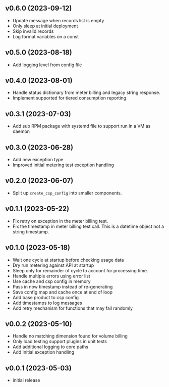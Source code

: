 v0.6.0 (2023-09-12)
-------------------

- Update message when records list is empty
- Only sleep at initial deployment
- Skip invalid records
- Log format variables on a const

v0.5.0 (2023-08-18)
-------------------

- Add logging level from config file

v0.4.0 (2023-08-01)
-------------------

- Handle status dictionary from meter billing and legacy string response.
- Implement supported for tiered consumption reporting.

v0.3.1 (2023-07-03)
-------------------

- Add sub RPM package with systemd file to support run in a VM as daemon

v0.3.0 (2023-06-28)
-------------------

- Add new exception type
- Improved initial metering test exception handling

v0.2.0 (2023-06-07)
-------------------

- Split up `create_csp_config` into smaller components.

v0.1.1 (2023-05-22)
-------------------

- Fix retry on exception in the meter billing test.
- Fix the timestamp in meter billing test call. This is
  a datetime object not a string timestamp.

v0.1.0 (2023-05-18)
-------------------

- Wait one cycle at startup before checking usage data
- Dry run metering against API at startup
- Sleep only for remainder of cycle to account for processing
  time.
- Handle multiple errors using error list
- Use cache and csp config in memory
- Pass in now timestamp instead of re-generating
- Save config map and cache once at end of loop
- Add base product to csp config
- Add timestamps to log messages
- Add retry mechanism for functions that may fail randomly

v0.0.2 (2023-05-10)
-------------------

- Handle no matching dimension found for volume billing
- Only load testing support plugins in unit tests
- Add additional logging to core paths
- Add Initial exception handling

v0.0.1 (2023-05-03)
-------------------

- initial release
